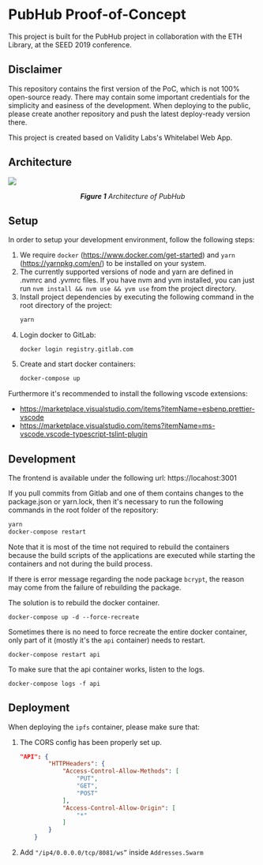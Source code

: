 # PubHub Proof-of-Concept

This project is built for the PubHub project in collaboration with the ETH Library, at the SEED 2019 conference.

## Disclaimer

This repository contains the first version of the PoC, which is not 100% open-source ready.
There may contain some important credentials for the simplicity and easiness of the development.
When deploying to the public, please create another repository and push the latest deploy-ready version there.

This project is created based on Validity Labs's Whitelabel Web App.

## Architecture
![](https://imgur.com/nz7a1UE.png)
<p align="center"><i><b>Figure 1</b> Architecture of PubHub</i></p>

## Setup

In order to setup your development environment, follow the following steps:

1. We require `docker` (https://www.docker.com/get-started) and `yarn` (https://yarnpkg.com/en/) to be installed on your system.
2. The currently supported versions of node and yarn are defined in .nvmrc and .yvmrc files. If you have nvm and yvm installed, you can just run `nvm install && nvm use && yvm use` from the project directory.
3. Install project dependencies by executing the following command in the root directory of the project:
   ```sh
   yarn
   ```
4. Login docker to GitLab:
   ```
   docker login registry.gitlab.com
   ```
5. Create and start docker containers:
   ```sh
   docker-compose up
   ```

Furthermore it's recommended to install the following vscode extensions:

- https://marketplace.visualstudio.com/items?itemName=esbenp.prettier-vscode
- https://marketplace.visualstudio.com/items?itemName=ms-vscode.vscode-typescript-tslint-plugin

## Development

The frontend is available under the following url: https://locahost:3001

If you pull commits from Gitlab and one of them contains changes to the package.json or yarn.lock, then it's necessary to run the following commands in the root folder of the repository:

```sh
yarn
docker-compose restart
```

Note that it is most of the time not required to rebuild the containers because the build scripts of the applications are executed while starting the containers and not during the build process.

If there is error message regarding the node package `bcrypt`, the reason may come from the failure of rebuilding the package.

The solution is to rebuild the docker container.

```
docker-compose up -d --force-recreate
```

Sometimes there is no need to force recreate the entire docker container, only part of it (mostly it's the `api` container) needs to restart.

```
docker-compose restart api
```

To make sure that the api container works, listen to the logs.

```
docker-compose logs -f api
```

## Deployment

When deploying the `ipfs` container, please make sure that: 
1. The CORS config has been properly set up.
    ```json
    "API": {
            "HTTPHeaders": {
                "Access-Control-Allow-Methods": [
                    "PUT",
                    "GET",
                    "POST"
                ],
                "Access-Control-Allow-Origin": [
                    "*"
                ]
            }
        }
    ```
2. Add `"/ip4/0.0.0.0/tcp/8081/ws”` inside `Addresses.Swarm`
